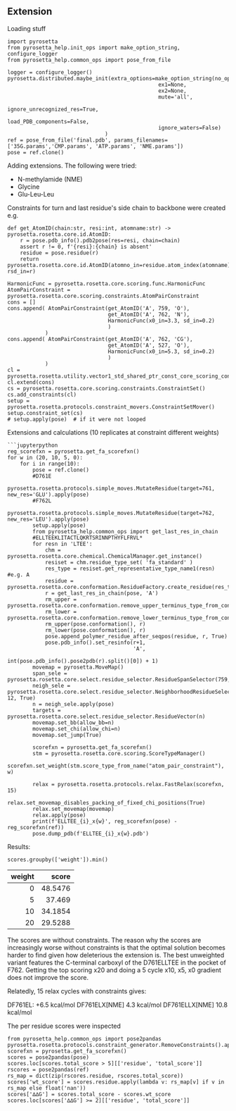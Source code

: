 ## Extension
Loading stuff
```jupyterpython
import pyrosetta
from pyrosetta_help.init_ops import make_option_string, configure_logger
from pyrosetta_help.common_ops import pose_from_file

logger = configure_logger()
pyrosetta.distributed.maybe_init(extra_options=make_option_string(no_optH=False,
                                                ex1=None,
                                                ex2=None,
                                                mute='all',
                                                ignore_unrecognized_res=True,
                                                load_PDB_components=False,
                                                ignore_waters=False)
                               )
ref = pose_from_file('final.pdb', params_filenames=['35G.params','CMP.params', 'ATP.params', 'NME.params'])
pose = ref.clone()
```                               
Adding extensions. The following were tried:

* N-methylamide (NME)
* Glycine
* Glu-Leu-Leu

Constraints for turn and last residue's side chain to backbone were created e.g.
```jupyterpython
def get_AtomID(chain:str, resi:int, atomname:str) -> pyrosetta.rosetta.core.id.AtomID:
    r = pose.pdb_info().pdb2pose(res=resi, chain=chain)
    assert r != 0, f'{resi}:{chain} is absent'
    residue = pose.residue(r)
    return pyrosetta.rosetta.core.id.AtomID(atomno_in=residue.atom_index(atomname), rsd_in=r)

HarmonicFunc = pyrosetta.rosetta.core.scoring.func.HarmonicFunc
AtomPairConstraint = pyrosetta.rosetta.core.scoring.constraints.AtomPairConstraint
cons = []
cons.append( AtomPairConstraint(get_AtomID('A', 759, 'O'),
                                get_AtomID('A', 762, 'N'),
                                HarmonicFunc(x0_in=3.3, sd_in=0.2)
                                )
            )
cons.append( AtomPairConstraint(get_AtomID('A', 762, 'CG'),
                                get_AtomID('A', 527, 'O'),
                                HarmonicFunc(x0_in=5.3, sd_in=0.2)
                                )
            )
cl = pyrosetta.rosetta.utility.vector1_std_shared_ptr_const_core_scoring_constraints_Constraint_t()
cl.extend(cons)
cs = pyrosetta.rosetta.core.scoring.constraints.ConstraintSet()
cs.add_constraints(cl)
setup = pyrosetta.rosetta.protocols.constraint_movers.ConstraintSetMover()
setup.constraint_set(cs)
# setup.apply(pose)  # if it were not looped
```
Extensions and calculations (10 replicates at constraint different weights)
```
```jupyterpython
reg_scorefxn = pyrosetta.get_fa_scorefxn()
for w in (20, 10, 5, 0):
    for i in range(10):
        pose = ref.clone()
        #D761E
        pyrosetta.rosetta.protocols.simple_moves.MutateResidue(target=761, new_res='GLU').apply(pose)
        #F762L
        pyrosetta.rosetta.protocols.simple_moves.MutateResidue(target=762, new_res='LEU').apply(pose)
        setup.apply(pose)
        from pyrosetta_help.common_ops import get_last_res_in_chain
        #ELLTEEKLITACTLQKRTSRINNPTHYFLFRVL*
        for resn in 'LTEE':
            chm = pyrosetta.rosetta.core.chemical.ChemicalManager.get_instance()
            resiset = chm.residue_type_set( 'fa_standard' )
            res_type = resiset.get_representative_type_name1(resn) #e.g. A
            residue = pyrosetta.rosetta.core.conformation.ResidueFactory.create_residue(res_type)
            r = get_last_res_in_chain(pose, 'A')
            rm_upper = pyrosetta.rosetta.core.conformation.remove_upper_terminus_type_from_conformation_residue
            rm_lower = pyrosetta.rosetta.core.conformation.remove_lower_terminus_type_from_conformation_residue
            rm_upper(pose.conformation(), r)
            rm_lower(pose.conformation(), r)
            pose.append_polymer_residue_after_seqpos(residue, r, True)
            pose.pdb_info().set_resinfo(r+1,
                                        'A',
                                        int(pose.pdb_info().pose2pdb(r).split()[0]) + 1)
        movemap = pyrosetta.MoveMap()
        span_sele = pyrosetta.rosetta.core.select.residue_selector.ResidueSpanSelector(759,764)
        neigh_sele = pyrosetta.rosetta.core.select.residue_selector.NeighborhoodResidueSelector(span_sele, 12, True)
        n = neigh_sele.apply(pose)
        targets = pyrosetta.rosetta.core.select.residue_selector.ResidueVector(n)
        movemap.set_bb(allow_bb=n)
        movemap.set_chi(allow_chi=n)
        movemap.set_jump(True)

        scorefxn = pyrosetta.get_fa_scorefxn()
        stm = pyrosetta.rosetta.core.scoring.ScoreTypeManager()
        scorefxn.set_weight(stm.score_type_from_name("atom_pair_constraint"), w)

        relax = pyrosetta.rosetta.protocols.relax.FastRelax(scorefxn, 15)
        relax.set_movemap_disables_packing_of_fixed_chi_positions(True)
        relax.set_movemap(movemap)
        relax.apply(pose)
        print(f'ELLTEE_{i}_x{w}', reg_scorefxn(pose) - reg_scorefxn(ref))
        pose.dump_pdb(f'ELLTEE_{i}_x{w}.pdb')
```
Results:
```jupyterpython
scores.groupby(['weight']).min()
```

|   weight |   score |
|---------:|--------:|
|        0 | 48.5476 |
|        5 | 37.469  |
|       10 | 34.1854 |
|       20 | 29.5288 |

The scores are without constraints. The reason why the scores are increasingly
worse without constraints is that the optimal solution becomes harder to find given
how deleterious the extension is.
The best unweighted variant features the C-terminal carboxyl of the D761ELLTEE in the pocket of F762.
Getting the top scoring x20 and doing a 5 cycle x10, x5, x0 gradient does not improve the score.

Relatedly, 
15 relax cycles with constraints gives:

DF761EL: +6.5 kcal/mol
DF761ELX[NME] 4.3 kcal/mol
DF761ELLX[NME] 10.8 kcal/mol

The per residue scores were inspected
```jupyterpython
from pyrosetta_help.common_ops import pose2pandas
pyrosetta.rosetta.protocols.constraint_generator.RemoveConstraints().apply(pose)
scorefxn = pyrosetta.get_fa_scorefxn()
scores = pose2pandas(pose)
scores.loc[scores.total_score > 5][['residue', 'total_score']]
rscores = pose2pandas(ref)
rs_map = dict(zip(rscores.residue, rscores.total_score))
scores['wt_score'] = scores.residue.apply(lambda v: rs_map[v] if v in rs_map else float('nan'))
scores['∆∆G'] = scores.total_score - scores.wt_score
scores.loc[scores['∆∆G'] >= 2][['residue', 'total_score']]
```
